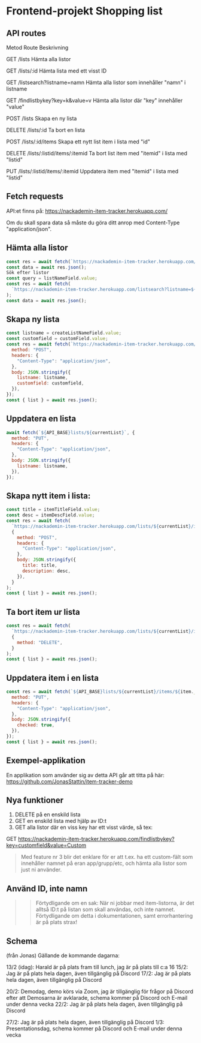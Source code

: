 # Frontend-projekt Shopping list

## API routes

Metod	Route	Beskrivning

GET	/lists	Hämta alla listor

GET	/lists/:id	Hämta lista med ett visst ID

GET	/listsearch?listname=namn	Hämta alla listor som innehåller "namn" i listname

GET	/findlistbykey?key=k&value=v	Hämta alla listor där "key" innehåller "value"

POST	/lists	Skapa en ny lista

DELETE	/lists/:id	Ta bort en lista

POST	/lists/:id/items	Skapa ett nytt list item i lista med "id"

DELETE	/lists/:listid/items/:itemid	Ta bort list item med "itemid" i lista med "listid"

PUT	/lists/:listid/items/:itemid	Uppdatera item med "itemid" i lista med "listid"

## Fetch requests

API:et finns på: https://nackademin-item-tracker.herokuapp.com/

Om du skall spara data så måste du göra ditt anrop med Content-Type "application/json".

## Hämta alla listor

```js
const res = await fetch(`https://nackademin-item-tracker.herokuapp.com/lists`);
const data = await res.json();
Sök efter listor
const query = listNameField.value;
const res = await fetch(
  `https://nackademin-item-tracker.herokuapp.com/listsearch?listname=${query}`
);
const data = await res.json();
```

## Skapa ny lista

```js
const listname = createListNameField.value;
const customfield = customField.value;
const res = await fetch(`https://nackademin-item-tracker.herokuapp.com/lists`, {
  method: "POST",
  headers: {
    "Content-Type": "application/json",
  },
  body: JSON.stringify({
    listname: listname,
    customfield: customfield,
  }),
});
const { list } = await res.json();
```

## Uppdatera en lista

```js
await fetch(`${API_BASE}lists/${currentList}`, {
  method: "PUT",
  headers: {
    "Content-Type": "application/json",
  },
  body: JSON.stringify({
    listname: listname,
  }),
});
```

## Skapa nytt item i lista:

```js
const title = itemTitleField.value;
const desc = itemDescField.value;
const res = await fetch(
  `https://nackademin-item-tracker.herokuapp.com/lists/${currentList}/items`,
  {
    method: "POST",
    headers: {
      "Content-Type": "application/json",
    },
    body: JSON.stringify({
      title: title,
      description: desc,
    }),
  }
);
const { list } = await res.json();
```

## Ta bort item ur lista

```js
const res = await fetch(
  `https://nackademin-item-tracker.herokuapp.com/lists/${currentList}/items/${item._id}`,
  {
    method: "DELETE",
  }
);
const { list } = await res.json();
```

## Uppdatera item i en lista

```js
const res = await fetch(`${API_BASE}lists/${currentList}/items/${item._id}`, {
  method: "PUT",
  headers: {
    "Content-Type": "application/json",
  },
  body: JSON.stringify({
    checked: true,
  }),
});
const { list } = await res.json();
```

## Exempel-applikation

En applikation som använder sig av detta API går att titta på här: https://github.com/JonasStattin/item-tracker-demo

## Nya funktioner

1. DELETE på en enskild lista
2. GET en enskild lista med hjälp av ID:t
3. GET alla listor där en viss key har ett visst värde, så tex:

GET https://nackademin-item-tracker.herokuapp.com/findlistbykey?key=customfield&value=Custom  

> Med feature nr 3 blir det enklare för er att t.ex. ha ett custom-fält som innehåller namnet på eran app/grupp/etc, och hämta alla listor som just ni använder.

## Använd ID, inte namn

>> Förtydligande om en sak: När ni jobbar med item-listorna, är det alltså ID:t på listan som skall användas, och inte namnet. Förtydligande om detta i dokumentationen, samt errorhantering är på plats strax!

## Schema

(från Jonas)
Gällande de kommande dagarna:

13/2 (idag): Harald är på plats fram till lunch, jag är på plats till c:a 16
15/2: Jag är på plats hela dagen, även tillgänglig på Discord
17/2: Jag är på plats hela dagen, även tillgänglig på Discord

20/2: Demodag, demo körs via Zoom, jag är tillgänglig för frågor på Discord efter att Demosarna är avklarade, schema kommer på Discord och E-mail under denna vecka
22/2: Jag är på plats hela dagen, även tillgänglig på Discord

27/2: Jag är på plats hela dagen, även tillgänglig på Discord
1/3: Presentationsdag, schema kommer på Discord och E-mail under denna vecka